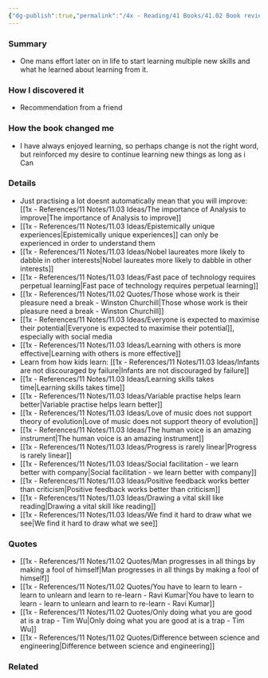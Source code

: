 ```yaml
---
{"dg-publish":true,"permalink":"/4x - Reading/41 Books/41.02 Book reviews/Beginners - The Joy and Transformative Power of Lifelong Learning - Tom Vanderbilt/","title":"Beginners - The Joy and Transformative Power of Lifelong Learning - Tom Vanderbilt","noteIcon":""}
---
```



### Summary
- One mans effort later on in life to start learning multiple new skills and what he learned about learning from it.

### How I discovered it
- Recommendation from a friend

### How the book changed me
- I have always enjoyed learning, so perhaps change is not the right word, but reinforced my desire to continue learning new things as long as i Can

### Details
- Just practising a lot doesnt automatically mean that you will improve: [[1x - References/11 Notes/11.03 Ideas/The importance of Analysis to improve\|The importance of Analysis to improve]]
- [[1x - References/11 Notes/11.03 Ideas/Epistemically unique experiences\|Epistemically unique experiences]] can only be experienced in order to understand them
- [[1x - References/11 Notes/11.03 Ideas/Nobel laureates more likely to dabble in other interests\|Nobel laureates more likely to dabble in other interests]]
- [[1x - References/11 Notes/11.03 Ideas/Fast pace of technology requires perpetual learning\|Fast pace of technology requires perpetual learning]]
- [[1x - References/11 Notes/11.02 Quotes/Those whose work is their pleasure need a break - Winston Churchill\|Those whose work is their pleasure need a break - Winston Churchill]]
- [[1x - References/11 Notes/11.03 Ideas/Everyone is expected to maximise their potential\|Everyone is expected to maximise their potential]], especially with social media
- [[1x - References/11 Notes/11.03 Ideas/Learning with others is more effective\|Learning with others is more effective]]
- Learn from how kids learn: [[1x - References/11 Notes/11.03 Ideas/Infants are not discouraged by failure\|Infants are not discouraged by failure]]
- [[1x - References/11 Notes/11.03 Ideas/Learning skills takes time\|Learning skills takes time]]
- [[1x - References/11 Notes/11.03 Ideas/Variable practise helps learn better\|Variable practise helps learn better]]
- [[1x - References/11 Notes/11.03 Ideas/Love of music does not support theory of evolution\|Love of music does not support theory of evolution]]
- [[1x - References/11 Notes/11.03 Ideas/The human voice is an amazing instrument\|The human voice is an amazing instrument]]
- [[1x - References/11 Notes/11.03 Ideas/Progress is rarely linear\|Progress is rarely linear]]
- [[1x - References/11 Notes/11.03 Ideas/Social facilitation - we learn better with company\|Social facilitation - we learn better with company]]
- [[1x - References/11 Notes/11.03 Ideas/Positive feedback works better than criticism\|Positive feedback works better than criticism]]
- [[1x - References/11 Notes/11.03 Ideas/Drawing a vital skill like reading\|Drawing a vital skill like reading]]
- [[1x - References/11 Notes/11.03 Ideas/We find it hard to draw what we see\|We find it hard to draw what we see]]

### Quotes
- [[1x - References/11 Notes/11.02 Quotes/Man progresses in all things by making a fool of himself\|Man progresses in all things by making a fool of himself]]
- [[1x - References/11 Notes/11.02 Quotes/You have to learn to learn - learn to unlearn and learn to re-learn - Ravi Kumar\|You have to learn to learn - learn to unlearn and learn to re-learn - Ravi Kumar]]
- [[1x - References/11 Notes/11.02 Quotes/Only doing what you are good at is a trap - Tim Wu\|Only doing what you are good at is a trap - Tim Wu]]
- [[1x - References/11 Notes/11.02 Quotes/Difference between science and engineering\|Difference between science and engineering]]

### Related

